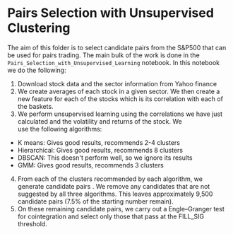 # Pairs Selection with Unsupervised Clustering
The aim of this folder is to select candidate pairs from the S&P500 that can be used for pairs trading. The main bulk of the work is 
done in the `Pairs_Selection_with_Unsupervised_Learning` notebook. In this notebook we do the following:
1. Download stock data and the sector information from Yahoo finance
2. We create averages of each stock in a given sector. We then create a new feature for each of the stocks which is its correlation 
with each of the baskets.
3. We perform unsupervised learning using the correlations we have just calculated and the volatility and returns of the stock. We  
use the following algorithms:
- K means: Gives good results, recommends 2-4 clusters
- Hierarchical: Gives good results, recommends 8 clusters
- DBSCAN: This doesn't perform well, so we ignore its results 
- GMM: Gives good results, recommends 3 clusters
4. From each of the clusters recommended by each algorithm, we generate candidate pairs . We remove any candidates that are not 
suggested by all three algorithms. This leaves approximately 9,500 candidate pairs (7.5% of the starting number remain).
5. On these remaining candidate pairs, we carry out a Engle–Granger test for cointegration and select only those that pass at the 
FILL_SIG threshold.

